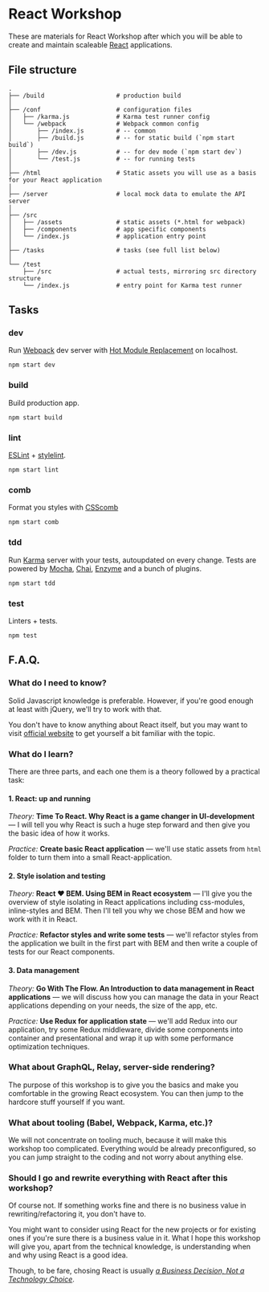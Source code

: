 React Workshop
==

These are materials for React Workshop after which you will be able to create and maintain scaleable [React](https://facebook.github.io/react/) applications.

## File structure

```
.
├── /build                    # production build
│
├── /conf                     # configuration files
│   ├── /karma.js             # Karma test runner config
│   └── /webpack              # Webpack common config
│   	├── /index.js         # -- common
│   	├── /build.js         # -- for static build (`npm start build`)
│   	├── /dev.js           # -- for dev mode (`npm start dev`)
│   	└── /test.js          # -- for running tests
│
├── /html                     # Static assets you will use as a basis for your React application
│
├── /server                   # local mock data to emulate the API server
│
├── /src
│   ├── /assets               # static assets (*.html for webpack)
│   ├── /components           # app specific components
│   └── /index.js             # application entry point
│
├── /tasks                    # tasks (see full list below)
│
└── /test
	├── /src                  # actual tests, mirroring src directory structure
	└── /index.js             # entry point for Karma test runner
```

## Tasks

### dev

Run [Webpack](https://webpack.github.io/) dev server with [Hot Module Replacement](https://github.com/gaearon/react-transform-hmr) on localhost.

```shell
npm start dev
```

### build

Build production app.

```shell
npm start build
```

### lint

[ESLint](http://eslint.org/) + [stylelint](http://stylelint.io/).

```shell
npm start lint
```

### comb

Format you styles with [CSScomb](http://www.csscomb.com/)

```shell
npm start comb
```

### tdd

Run [Karma](https://karma-runner.github.io) server with your tests, autoupdated on every change. Tests are powered by [Mocha](https://mochajs.org/), [Chai](http://chaijs.com/), [Enzyme](https://github.com/airbnb/enzyme) and a bunch of plugins.

```shell
npm start tdd
```

### test

Linters + tests.

```shell
npm test
```

## F.A.Q.

### What do I need to know?

Solid Javascript knowledge is preferable. However, if you're good enough at least with jQuery, we'll try to work with that.

You don't have to know anything about React itself, but you may want to visit [official website](https://facebook.github.io/react/) to get yourself a bit familiar with the topic.

### What do I learn?

There are three parts, and each one them is a theory followed by a practical task:

#### 1. React: up and running

*Theory:* **Time To React. Why React is a game changer in UI-development** — I will tell you why React is such a huge step forward and then give you the basic idea of how it works.

*Practice:* **Create basic React application** — we'll use static assets from `html` folder to turn them into a small React-application. 


#### 2. Style isolation and testing

*Theory:* **React ♥️ BEM. Using BEM in React ecosystem** — I'll give you the overview of style isolating in React applications including css-modules, inline-styles and BEM. Then I'll tell you why we chose BEM and how we work with it in React.

*Practice:* **Refactor styles and write some tests** — we'll refactor styles from the application we built in the first part with BEM and then write a couple of tests for our React components.

#### 3. Data management

*Theory:* **Go With The Flow. An Introduction to data management in React applications** — we will discuss how you can manage the data in your React applications depending on your needs, the size of the app, etc.

*Practice:* **Use Redux for application state** — we'll add Redux into our application, try some Redux middleware, divide some components into container and presentational and wrap it up with some performance optimization techniques.

### What about GraphQL, Relay, server-side rendering?

The purpose of this workshop is to give you the basics and make you comfortable in the growing React ecosystem. You can then jump to the hardcore stuff yourself if you want.

### What about tooling (Babel, Webpack, Karma, etc.)?

We will not concentrate on tooling much, because it will make this workshop too complicated. Everything would be already preconfigured, so you can jump straight to the coding and not worry about anything else.

### Should I go and rewrite everything with React after this workshop?

Of course not. If something works fine and there is no business value in rewriting/refactoring it, you don't have to.

You might want to consider using React for the new projects or for existing ones if you're sure there is a business value in it. What I hope this workshop will give you, apart from the technical knowledge, is understanding when and why using React is a good idea.

Though, to be fare, chosing React is usually *[a Business Decision, Not a Technology Choice](https://blog.formidable.com/using-react-is-a-business-decision-not-a-technology-choice-63c4641c5f7#.hen0dop4v)*.
